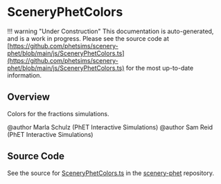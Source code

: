 # SceneryPhetColors

!!! warning "Under Construction"
    This documentation is auto-generated, and is a work in progress. Please see the source code at
    [https://github.com/phetsims/scenery-phet/blob/main/js/SceneryPhetColors.ts](https://github.com/phetsims/scenery-phet/blob/main/js/SceneryPhetColors.ts) for the most up-to-date information.

## Overview

Colors for the fractions simulations.

@author Marla Schulz (PhET Interactive Simulations)
@author Sam Reid (PhET Interactive Simulations)



## Source Code

See the source for [SceneryPhetColors.ts](https://github.com/phetsims/scenery-phet/blob/main/js/SceneryPhetColors.ts) in the [scenery-phet](https://github.com/phetsims/scenery-phet) repository.
